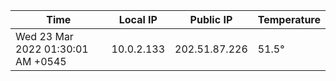 | Time     | Local IP | Public IP | Temperature |
| ----------- | ----------- | ----------- | ----------- |
| Wed 23 Mar 2022 01:30:01 AM +0545      | 10.0.2.133     | 202.51.87.226  | 51.5° |
